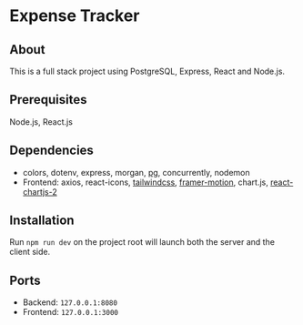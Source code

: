 # Expense Tracker

## About

This is a full stack project using PostgreSQL, Express, React and Node.js.

## Prerequisites

Node.js, React.js

## Dependencies

-   colors, dotenv, express, morgan, [pg](https://www.npmjs.com/package/pg), concurrently, nodemon
-   Frontend: axios, react-icons, [tailwindcss](https://tailwindcss.com/), [framer-motion](https://www.npmjs.com/package/framer-motion), chart.js, [react-chartjs-2](https://www.npmjs.com/package/react-chartjs-2#docs)

## Installation

Run `npm run dev` on the project root will launch both the server and the client side.

## Ports

-   Backend: `127.0.0.1:8080`
-   Frontend: `127.0.0.1:3000`
